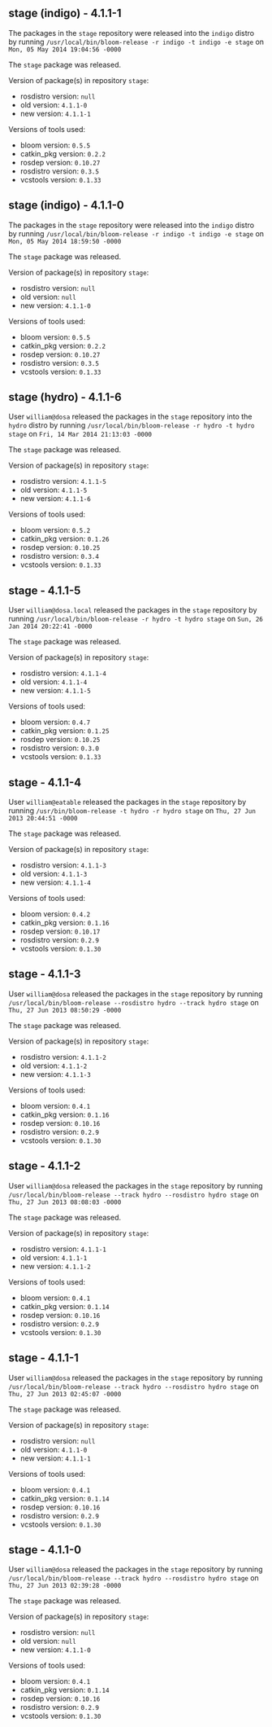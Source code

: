 ## stage (indigo) - 4.1.1-1

The packages in the `stage` repository were released into the `indigo` distro by running `/usr/local/bin/bloom-release -r indigo -t indigo -e stage` on `Mon, 05 May 2014 19:04:56 -0000`

The `stage` package was released.

Version of package(s) in repository `stage`:
- rosdistro version: `null`
- old version: `4.1.1-0`
- new version: `4.1.1-1`

Versions of tools used:
- bloom version: `0.5.5`
- catkin_pkg version: `0.2.2`
- rosdep version: `0.10.27`
- rosdistro version: `0.3.5`
- vcstools version: `0.1.33`


## stage (indigo) - 4.1.1-0

The packages in the `stage` repository were released into the `indigo` distro by running `/usr/local/bin/bloom-release -r indigo -t indigo -e stage` on `Mon, 05 May 2014 18:59:50 -0000`

The `stage` package was released.

Version of package(s) in repository `stage`:
- rosdistro version: `null`
- old version: `null`
- new version: `4.1.1-0`

Versions of tools used:
- bloom version: `0.5.5`
- catkin_pkg version: `0.2.2`
- rosdep version: `0.10.27`
- rosdistro version: `0.3.5`
- vcstools version: `0.1.33`


## stage (hydro) - 4.1.1-6

User `william@dosa` released the packages in the `stage` repository into the `hydro` distro by running `/usr/local/bin/bloom-release -r hydro -t hydro stage` on `Fri, 14 Mar 2014 21:13:03 -0000`

The `stage` package was released.

Version of package(s) in repository `stage`:
- rosdistro version: `4.1.1-5`
- old version: `4.1.1-5`
- new version: `4.1.1-6`

Versions of tools used:
- bloom version: `0.5.2`
- catkin_pkg version: `0.1.26`
- rosdep version: `0.10.25`
- rosdistro version: `0.3.4`
- vcstools version: `0.1.33`


## stage - 4.1.1-5

User `william@dosa.local` released the packages in the `stage` repository by running `/usr/local/bin/bloom-release -r hydro -t hydro stage` on `Sun, 26 Jan 2014 20:22:41 -0000`

The `stage` package was released.

Version of package(s) in repository `stage`:
- rosdistro version: `4.1.1-4`
- old version: `4.1.1-4`
- new version: `4.1.1-5`

Versions of tools used:
- bloom version: `0.4.7`
- catkin_pkg version: `0.1.25`
- rosdep version: `0.10.25`
- rosdistro version: `0.3.0`
- vcstools version: `0.1.33`


## stage - 4.1.1-4

User `william@eatable` released the packages in the `stage` repository by running `/usr/bin/bloom-release -t hydro -r hydro stage` on `Thu, 27 Jun 2013 20:44:51 -0000`

The `stage` package was released.

Version of package(s) in repository `stage`:
- rosdistro version: `4.1.1-3`
- old version: `4.1.1-3`
- new version: `4.1.1-4`

Versions of tools used:
- bloom version: `0.4.2`
- catkin_pkg version: `0.1.16`
- rosdep version: `0.10.17`
- rosdistro version: `0.2.9`
- vcstools version: `0.1.30`


## stage - 4.1.1-3

User `william@dosa` released the packages in the `stage` repository by running `/usr/local/bin/bloom-release --rosdistro hydro --track hydro stage` on `Thu, 27 Jun 2013 08:50:29 -0000`

The `stage` package was released.

Version of package(s) in repository `stage`:
- rosdistro version: `4.1.1-2`
- old version: `4.1.1-2`
- new version: `4.1.1-3`

Versions of tools used:
- bloom version: `0.4.1`
- catkin_pkg version: `0.1.16`
- rosdep version: `0.10.16`
- rosdistro version: `0.2.9`
- vcstools version: `0.1.30`


## stage - 4.1.1-2

User `william@dosa` released the packages in the `stage` repository by running `/usr/local/bin/bloom-release --track hydro --rosdistro hydro stage` on `Thu, 27 Jun 2013 08:08:03 -0000`

The `stage` package was released.

Version of package(s) in repository `stage`:
- rosdistro version: `4.1.1-1`
- old version: `4.1.1-1`
- new version: `4.1.1-2`

Versions of tools used:
- bloom version: `0.4.1`
- catkin_pkg version: `0.1.14`
- rosdep version: `0.10.16`
- rosdistro version: `0.2.9`
- vcstools version: `0.1.30`


## stage - 4.1.1-1

User `william@dosa` released the packages in the `stage` repository by running `/usr/local/bin/bloom-release --track hydro --rosdistro hydro stage` on `Thu, 27 Jun 2013 02:45:07 -0000`

The `stage` package was released.

Version of package(s) in repository `stage`:
- rosdistro version: `null`
- old version: `4.1.1-0`
- new version: `4.1.1-1`

Versions of tools used:
- bloom version: `0.4.1`
- catkin_pkg version: `0.1.14`
- rosdep version: `0.10.16`
- rosdistro version: `0.2.9`
- vcstools version: `0.1.30`


## stage - 4.1.1-0

User `william@dosa` released the packages in the `stage` repository by running `/usr/local/bin/bloom-release --track hydro --rosdistro hydro stage` on `Thu, 27 Jun 2013 02:39:28 -0000`

The `stage` package was released.

Version of package(s) in repository `stage`:
- rosdistro version: `null`
- old version: `null`
- new version: `4.1.1-0`

Versions of tools used:
- bloom version: `0.4.1`
- catkin_pkg version: `0.1.14`
- rosdep version: `0.10.16`
- rosdistro version: `0.2.9`
- vcstools version: `0.1.30`


